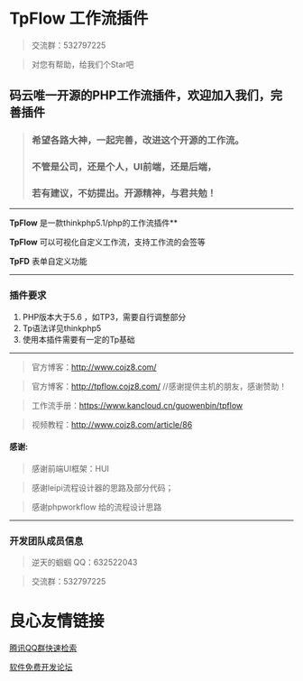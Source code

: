 # TpFlow 工作流插件

> 交流群：532797225

> 对您有帮助，给我们个Star吧

## 码云唯一开源的PHP工作流插件，欢迎加入我们，完善插件

> ###  希望各路大神，一起完善，改进这个开源的工作流。
> ### 不管是公司，还是个人，UI前端，还是后端，
> ### 若有建议，不妨提出。开源精神，与君共勉！

---
**TpFlow** 是一款thinkphp5.1/php的工作流插件**

**TpFlow** 可以可视化自定义工作流，支持工作流的会签等

**TpFD**  表单自定义功能

---

### 插件要求

1. PHP版本大于5.6 ，如TP3，需要自行调整部分
2. Tp语法详见thinkphp5
3. 使用本插件需要有一定的Tp基础

---

> 官方博客：http://www.cojz8.com/

> 官方博客：http://tpflow.cojz8.com/   //感谢提供主机的朋友，感谢赞助！

> 工作流手册：https://www.kancloud.cn/guowenbin/tpflow

> 视频教程：http://www.cojz8.com/article/86


#### 感谢:

> 感谢前端UI框架：HUI

> 感谢leipi流程设计器的思路及部分代码；

> 感谢phpworkflow 给的流程设计思路


---

### 开发团队成员信息

> 逆天的蝈蝈 QQ：632522043

> 交流群：532797225



 # 良心友情链接

[腾讯QQ群快速检索](http://u.720life.cn/s/8cf73f7c)

[软件免费开发论坛](http://u.720life.cn/s/bbb01dc0)